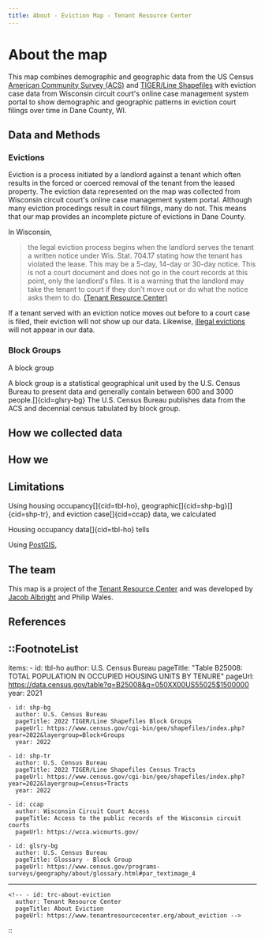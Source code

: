 ```yaml
---
title: About - Eviction Map - Tenant Resource Center
---
```


# About the map

This map combines demographic and geographic data from the US Census [American Community Survey (ACS)](https://www.census.gov/programs-surveys/acs/about.html) and [TIGER/Line Shapefiles](https://www.census.gov/geographies/mapping-files.html) with eviction case data from Wisconsin circuit court's online case management system portal to show demographic and geographic patterns in eviction court filings over time in Dane County, WI.


## Data and Methods

### Evictions

Eviction is a process initiated by a landlord against a tenant which often results in the forced or coerced removal of the tenant from the leased property. The eviction data represented on the map was collected from Wisconsin circuit court's online case management system portal. Although many eviction procedings result in court filings, many do not. This means that our map provides an incomplete picture of evictions in Dane County. 

In Wisconsin,

> the legal eviction process begins when the landlord serves the tenant a written notice under Wis. Stat. 704.17 stating how the tenant has violated the lease. This may be a 5-day, 14-day or 30-day notice. This is not a court document and does not go in the court records at this point, only the landlord's files. It is a warning that the landlord may take the tenant to court if they don't move out or do what the notice asks them to do. [(Tenant Resource Center)](https://www.tenantresourcecenter.org/about_eviction)

If a tenant served with an eviction notice moves out before to a court case is filed, their eviction will not show up our data. Likewise, [illegal evictions](https://www.tenantresourcecenter.org/illegal_self_help_evictions) will not appear in our data.

### Block Groups

A block group 

A block group is a statistical geographical unit used by the U.S. Census Bureau to present data and generally contain between 600 and 3000 people.[]{cid=glsry-bg} The U.S. Census Bureau publishes data from the ACS and decennial census tabulated by block group.

<!-- ### Housing occupancy


We combine U.S. Census data tabulated by Block Group with 

We use block groups as our geographic and statistical unit to calulate and display demographic and eviction characterists across Dane County

The housing occupancy numbers we use to caluclate eviction rates are tabulated by block group and  We use housing occupancy 5-year estimates from the ACS tabulated by

### Tablulating evictions

Each case record includes the defendant's address and the status or outcome of the case.

 -->




## How we collected data




## How we 






### 


<!-- All of our eviction data comes from small claims court eviction case records[]{cid=ccap}. Each eviction case record includes the street address of the plaintiff (the person against whom the eviction filed).  -->




## Limitations







Using housing occupancy[]{cid=tbl-ho}, geographic[]{cid=shp-bg}[]{cid=shp-tr}, and eviction case[]{cid=ccap} data, we calculated  

Housing occupancy data[]{cid=tbl-ho} tells 



Using [PostGIS](https://postgis.net/),


## The team

This map is a project of the [Tenant Resource Center](https://www.tenantresourcecenter.org/) and was developed by [Jacob Albright](https://jacobalbright.com) and Philip Wales.


## References

::FootnoteList
---
items:
    - id: tbl-ho
      author: U.S. Census Bureau
      pageTitle: "Table B25008: TOTAL POPULATION IN OCCUPIED HOUSING UNITS BY TENURE"
      pageUrl: https://data.census.gov/table?q=B25008&g=050XX00US55025$1500000
      year: 2021

    - id: shp-bg
      author: U.S. Census Bureau
      pageTitle: 2022 TIGER/Line Shapefiles Block Groups
      pageUrl: https://www.census.gov/cgi-bin/geo/shapefiles/index.php?year=2022&layergroup=Block+Groups
      year: 2022

    - id: shp-tr
      author: U.S. Census Bureau
      pageTitle: 2022 TIGER/Line Shapefiles Census Tracts
      pageUrl: https://www.census.gov/cgi-bin/geo/shapefiles/index.php?year=2022&layergroup=Census+Tracts
      year: 2022

    - id: ccap
      author: Wisconsin Circuit Court Access
      pageTitle: Access to the public records of the Wisconsin circuit courts
      pageUrl: https://wcca.wicourts.gov/

    - id: glsry-bg
      author: U.S. Census Bureau
      pageTitle: Glossary - Block Group
      pageUrl: https://www.census.gov/programs-surveys/geography/about/glossary.html#par_textimage_4


---
    <!-- - id: trc-about-eviction
      author: Tenant Resource Center
      pageTitle: About Eviction
      pageUrl: https://www.tenantresourcecenter.org/about_eviction -->
::